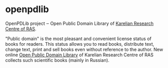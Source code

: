 openpdlib
========

OpenPDLib project ‒ Open Public Domain Library of [Karelian Research Centre of RAS](https://en.wikipedia.org/wiki/Karelian_Research_Centre_of_RAS).

"Public domain" is the most pleasant and convenient license status of books for readers. This status allows you to read books, distribute text, change text, print and sell books even without reference to the author. New online [Open Public Domain Library](http://openpdlib.krc.karelia.ru/en) of Karelian Research Centre of RAS collects such scientific books (mainly in Russian).


